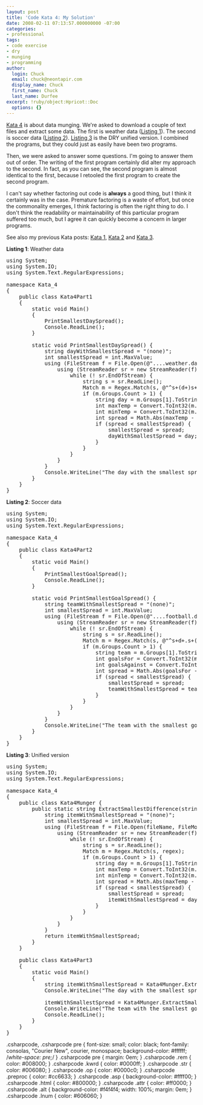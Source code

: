 ```yaml
---
layout: post
title: 'Code Kata 4: My Solution'
date: 2008-02-11 07:13:57.000000000 -07:00
categories:
- professional
tags:
- code exercise
- dry
- munging
- programming
author:
  login: Chuck
  email: chuck@neontapir.com
  display_name: Chuck
  first_name: Chuck
  last_name: Durfee
excerpt: !ruby/object:Hpricot::Doc
  options: {}
---
```

[Kata 4](http://web.archive.org/web/20131016084024/http://codekata.pragprog.com/2007/01/kata_four_data_.html) is about data munging. We're asked to download a couple of text files and extract some data. The first is weather data ([Listing 1](#listing1)). The second is soccer data ([Listing 2](#listing2)). [Listing 3](#listing3) is the DRY unified version. I combined the programs, but they could just as easily have been two programs.

Then, we were asked to answer some questions. I'm going to answer them out of order. The writing of the first program certainly did alter my approach to the second. In fact, as you can see, the second program is almost identical to the first, because I retooled the first program to create the second program.

I can't say whether factoring out code is **always** a good thing, but I think it certainly was in the case. Premature factoring is a waste of effort, but once the commonality emerges, I think factoring is often the right thing to do. I don't think the readability or maintainability of this particular program suffered too much, but I agree it can quickly become a concern in larger programs.

See also my previous Kata posts: [Kata 1](http://neontapir.wordpress.com/2008/01/26/code-kata-1-my-solution/), [Kata 2](http://neontapir.wordpress.com/2008/01/31/kata-2-my-solution/) and [Kata 3](http://neontapir.wordpress.com/2008/02/04/kata-3-my-solution/).

<a name="listing1"></a>**Listing 1**: Weather data

<pre><span class="kwrd">using</span> System;
<span class="kwrd">using</span> System.IO;
<span class="kwrd">using</span> System.Text.RegularExpressions;

<span class="kwrd">namespace</span> Kata_4
{
    <span class="kwrd">public</span> <span class="kwrd">class</span> Kata4Part1
    {
        <span class="kwrd">static</span> <span class="kwrd">void</span> Main()
        {
            PrintSmallestDaySpread();
            Console.ReadLine();
        }

        <span class="kwrd">static</span> <span class="kwrd">void</span> PrintSmallestDaySpread() {
            <span class="kwrd">string</span> dayWithSmallestSpread = <span class="str">"(none)"</span>;
            <span class="kwrd">int</span> smallestSpread = <span class="kwrd">int</span>.MaxValue;
            <span class="kwrd">using</span> (FileStream f = File.Open(<span class="str">@"....weather.dat"</span>, FileMode.Open)) {
                <span class="kwrd">using</span> (StreamReader sr = <span class="kwrd">new</span> StreamReader(f)) {
                    <span class="kwrd">while</span> (! sr.EndOfStream) {
                        <span class="kwrd">string</span> s = sr.ReadLine();
                        Match m = Regex.Match(s, <span class="str">@"^s+(d+)s+(d+)s+(d+)"</span>);
                        <span class="kwrd">if</span> (m.Groups.Count > 1) {
                            <span class="kwrd">string</span> day = m.Groups[1].ToString();
                            <span class="kwrd">int</span> maxTemp = Convert.ToInt32(m.Groups[2].ToString());
                            <span class="kwrd">int</span> minTemp = Convert.ToInt32(m.Groups[3].ToString());
                            <span class="kwrd">int</span> spread = Math.Abs(maxTemp - minTemp);
                            <span class="kwrd">if</span> (spread < smallestSpread) {
                                smallestSpread = spread;
                                dayWithSmallestSpread = day;
                            }
                        }
                    }
                }
            }
            Console.WriteLine(<span class="str">"The day with the smallest spread is day {0}"</span>, dayWithSmallestSpread);
        }
    }
}</pre>

<a name="#listing2"></a>**Listing 2**: Soccer data

<pre><span class="kwrd">using</span> System;
<span class="kwrd">using</span> System.IO;
<span class="kwrd">using</span> System.Text.RegularExpressions;

<span class="kwrd">namespace</span> Kata_4
{
    <span class="kwrd">public</span> <span class="kwrd">class</span> Kata4Part2
    {
        <span class="kwrd">static</span> <span class="kwrd">void</span> Main()
        {
            PrintSmallestGoalSpread();
            Console.ReadLine();
        }

        <span class="kwrd">static</span> <span class="kwrd">void</span> PrintSmallestGoalSpread() {
            <span class="kwrd">string</span> teamWithSmallestSpread = <span class="str">"(none)"</span>;
            <span class="kwrd">int</span> smallestSpread = <span class="kwrd">int</span>.MaxValue;
            <span class="kwrd">using</span> (FileStream f = File.Open(<span class="str">@"....football.dat"</span>, FileMode.Open)) {
                <span class="kwrd">using</span> (StreamReader sr = <span class="kwrd">new</span> StreamReader(f)) {
                    <span class="kwrd">while</span> (! sr.EndOfStream) {
                        <span class="kwrd">string</span> s = sr.ReadLine();
                        Match m = Regex.Match(s, <span class="str">@"^s+d+.s+(w+)s+d+s+d+s+d+s+d+s+(d+)s+-s+(d+)"</span>);
                        <span class="kwrd">if</span> (m.Groups.Count > 1) {
                            <span class="kwrd">string</span> team = m.Groups[1].ToString();
                            <span class="kwrd">int</span> goalsFor = Convert.ToInt32(m.Groups[2].ToString());
                            <span class="kwrd">int</span> goalsAgainst = Convert.ToInt32(m.Groups[3].ToString());
                            <span class="kwrd">int</span> spread = Math.Abs(goalsFor - goalsAgainst);
                            <span class="kwrd">if</span> (spread < smallestSpread) {
                                smallestSpread = spread;
                                teamWithSmallestSpread = team;
                            }
                        }
                    }
                }
            }
            Console.WriteLine(<span class="str">"The team with the smallest goal spread is {0}"</span>, teamWithSmallestSpread);
        }
    }
}
</pre>

<a name="#listing3"></a>**Listing 3**: Unified version

<pre><span class="kwrd">using</span> System;
<span class="kwrd">using</span> System.IO;
<span class="kwrd">using</span> System.Text.RegularExpressions;

<span class="kwrd">namespace</span> Kata_4
{
    <span class="kwrd">public</span> <span class="kwrd">class</span> Kata4Munger {
        <span class="kwrd">public</span> <span class="kwrd">static</span> <span class="kwrd">string</span> ExtractSmallestDifference(<span class="kwrd">string</span> fileName, <span class="kwrd">string</span> regex) {
            <span class="kwrd">string</span> itemWithSmallestSpread = <span class="str">"(none)"</span>;
            <span class="kwrd">int</span> smallestSpread = <span class="kwrd">int</span>.MaxValue;
            <span class="kwrd">using</span> (FileStream f = File.Open(fileName, FileMode.Open)) {
                <span class="kwrd">using</span> (StreamReader sr = <span class="kwrd">new</span> StreamReader(f)) {
                    <span class="kwrd">while</span> (! sr.EndOfStream) {
                        <span class="kwrd">string</span> s = sr.ReadLine();
                        Match m = Regex.Match(s, regex);
                        <span class="kwrd">if</span> (m.Groups.Count > 1) {
                            <span class="kwrd">string</span> day = m.Groups[1].ToString();
                            <span class="kwrd">int</span> maxTemp = Convert.ToInt32(m.Groups[2].ToString());
                            <span class="kwrd">int</span> minTemp = Convert.ToInt32(m.Groups[3].ToString());
                            <span class="kwrd">int</span> spread = Math.Abs(maxTemp - minTemp);
                            <span class="kwrd">if</span> (spread < smallestSpread) {
                                smallestSpread = spread;
                                itemWithSmallestSpread = day;
                            }
                        }
                    }
                }
            }
            <span class="kwrd">return</span> itemWithSmallestSpread;
        }
    }

    <span class="kwrd">public</span> <span class="kwrd">class</span> Kata4Part3
    {
        <span class="kwrd">static</span> <span class="kwrd">void</span> Main()
        {
            <span class="kwrd">string</span> itemWithSmallestSpread = Kata4Munger.ExtractSmallestDifference(<span class="str">@"....weather.dat"</span>, <span class="str">@"^s+(d+)s+(d+)s+(d+)"</span>);
            Console.WriteLine(<span class="str">"The day with the smallest spread is day {0}"</span>, itemWithSmallestSpread);

            itemWithSmallestSpread = Kata4Munger.ExtractSmallestDifference(<span class="str">@"....football.dat"</span>, <span class="str">@"^s+d+.s+(w+)s+d+s+d+s+d+s+d+s+(d+)s+-s+(d+)"</span>);
            Console.WriteLine(<span class="str">"The team with the smallest goal spread is {0}"</span>, itemWithSmallestSpread);
            Console.ReadLine();
        }
    }
}</pre>

.csharpcode, .csharpcode pre
 {
 font-size: small;
 color: black;
 font-family: consolas, "Courier New", courier, monospace;
 background-color: #ffffff;
 /*white-space: pre;*/
 }
 .csharpcode pre { margin: 0em; }
 .csharpcode .rem { color: #008000; }
 .csharpcode .kwrd { color: #0000ff; }
 .csharpcode .str { color: #006080; }
 .csharpcode .op { color: #0000c0; }
 .csharpcode .preproc { color: #cc6633; }
 .csharpcode .asp { background-color: #ffff00; }
 .csharpcode .html { color: #800000; }
 .csharpcode .attr { color: #ff0000; }
 .csharpcode .alt
 {
 background-color: #f4f4f4;
 width: 100%;
 margin: 0em;
 }
 .csharpcode .lnum { color: #606060; }
